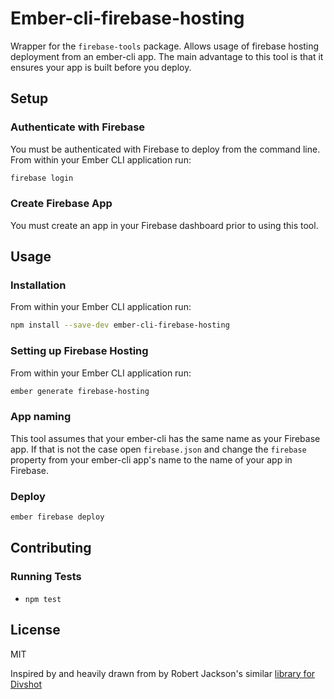 # Ember-cli-firebase-hosting

Wrapper for the `firebase-tools` package.  Allows usage of firebase hosting deployment from an ember-cli app.  The main advantage to this tool is that it ensures your app is built before you deploy.

## Setup

### Authenticate with Firebase

You must be authenticated with Firebase to deploy from the command line.  From within your Ember CLI application run:

```bash
firebase login
```

### Create Firebase App

You must create an app in your Firebase dashboard prior to using this tool.

## Usage

### Installation

From within your Ember CLI application run:

```bash
npm install --save-dev ember-cli-firebase-hosting
```

### Setting up Firebase Hosting

From within your Ember CLI application run:

```bash
ember generate firebase-hosting
```

### App naming

This tool assumes that your ember-cli has the same name as your Firebase app.  If that is not the case open `firebase.json` and change the `firebase` property from your ember-cli app's name to the name of your app in Firebase.  


### Deploy

```bash
ember firebase deploy
```

## Contributing

### Running Tests

* `npm test`

## License

MIT

Inspired by and heavily drawn from by Robert Jackson's similar [library for Divshot](https://github.com/rwjblue/ember-cli-divshot)
